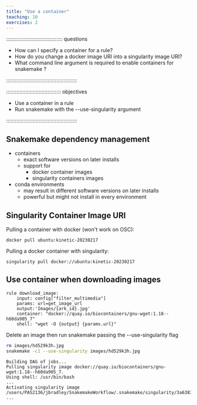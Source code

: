 ```yaml
---
title: "Use a container"
teaching: 10
exercises: 2
---
```


:::::::::::::::::::::::::::::::::::::: questions 

- How can I specify a container for a rule?
- How do you change a docker image URI into a singularity image URI?
- What command line argument is required to enable containers for snakemake ? 

::::::::::::::::::::::::::::::::::::::::::::::::

::::::::::::::::::::::::::::::::::::: objectives

- Use a container in a rule
- Run snakemake with the --use-singularity argument

::::::::::::::::::::::::::::::::::::::::::::::::

## Snakemake dependency management
- containers
  - exact software versions on later installs
  - support for 
    - docker container images
    - singularity containers images
- conda environments
  - may result in different software versions on later installs
  - powerful but might not install in every environment

## Singularity Container Image URI

Pulling a container with docker (won't work on OSC):
```
docker pull ubuntu:kinetic-20230217
```

Pulling a docker container with singularity:
```
singularity pull docker://ubuntu:kinetic-20230217
```

## Use container when downloading images

```
rule download_image:
    input: config["filter_multimedia"]
    params: url=get_image_url    
    output:'Images/{ark_id}.jpg'
    container: "docker://quay.io/biocontainers/gnu-wget:1.18--h60da905_7"    
    shell: "wget -O {output} {params.url}"
```



Delete an image then run snakemake passing the --use-singularity flag
```bash
rm images/hd529k3h.jpg
snakemake -c1 --use-singularity images/hd529k3h.jpg
```

```output
Building DAG of jobs...
Pulling singularity image docker://quay.io/biocontainers/gnu-wget:1.18--h60da905_7.
Using shell: /usr/bin/bash
...
Activating singularity image /users/PAS2136/jbradley/SnakemakeWorkflow/.snakemake/singularity/3a63838ec9e2427957182dedc234c8d7.simg
...
```
